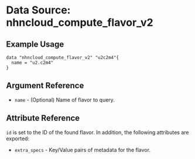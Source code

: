 # Data Source: nhncloud_compute_flavor_v2

## Example Usage

```
data "nhncloud_compute_flavor_v2" "u2c2m4"{
  name = "u2.c2m4"
}
```

## Argument Reference

* `name` - (Optional) Name of flavor to query.

## Attribute Reference

`id` is set to the ID of the found flavor. In addition, the following attributes
are exported:

* `extra_specs` - Key/Value pairs of metadata for the flavor.